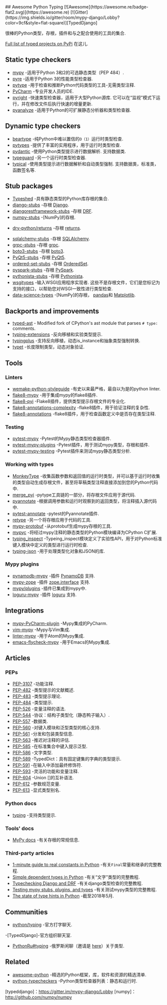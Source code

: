 <div class="github-widget" data-repo="typeddjango/awesome-python-typing"></div>
<script async src="https://pagead2.googlesyndication.com/pagead/js/adsbygoogle.js"></script><ins class="adsbygoogle" style="display:block" data-ad-client="ca-pub-6890694312814945" data-ad-slot="5473692530" data-ad-format="auto"  data-full-width-responsive="true"></ins><script>(adsbygoogle = window.adsbygoogle || []).push({});</script>
## Awesome Python Typing [![Awesome](https://awesome.re/badge-flat2.svg)](https://awesome.re) [![Gitter](https://img.shields.io/gitter/room/mypy-django/Lobby?color=9cf&style=flat-square)][TypedDjango]

很棒的Python类型，存根，插件和与之配合使用的工具的集合.




[Full list of typed projects on PyPi](https://pypi.org/search/?q=&o=&c=Typing+%3A%3A+Typed) 在这儿.


## Static type checkers

- [mypy](https://github.com/python/mypy) -适用于Python 3和2的可选静态类型（PEP 484）.
- [pyre](https://pyre-check.org/) -适用于Python 3的性能类型检查器.
- [pytype](https://github.com/google/pytype) -用于检查和推断Python代码类型的工具-无需类型注释.
- [PyCharm](https://www.jetbrains.com/pycharm/) -专业开发人员的IDE.
- [pyright](https://github.com/Microsoft/pyright)  -快速类型检查器，适用于大型Python源库. 它可以在“监视”模式下运行，并在修改文件后执行快速的增量更新.
- [pyanalyze](https://github.com/quora/pyanalyze) -适用于Python的可扩展静态分析器和类型检查器.

## Dynamic type checkers

- [beartype](https://github.com/beartype/beartype) -纯Python中难以置信的`O（1）`运行时类型检查. 
- [pytypes](https://github.com/Stewori/pytypes) -提供了丰富的实用程序，用于运行时类型检查.
- [pydantic](https://github.com/samuelcolvin/pydantic)  -使用Python类型提示进行数据解析. 支持数据类.
- [typeguard](https://github.com/agronholm/typeguard) -另一个运行时类型检查器.
- [typical](https://github.com/seandstewart/typical/)  -使用类型提示进行数据解析和自动类型强制. 支持数据类，标准类，函数签名等.

## Stub packages

- [Typeshed](https://github.com/python/typeshed) -具有静态类型的Python库存根的集合.
- [django-stubs](https://github.com/typeddjango/django-stubs) -存根 [Django](https://github.com/django/django).
- [djangorestframework-stubs](https://github.com/typeddjango/djangorestframework-stubs) -存根 [DRF](https://github.com/encode/django-rest-framework).
- [numpy-stubs](https://github.com/numpy/numpy-stubs) -[NumPy]的存根.
<!--lint disable double-link-->
- [dry-python/returns](https://github.com/dry-python/returns) -存根 [returns](https://github.com/dry-python/returns).
<!--lint enable double-link-->
- [sqlalchemy-stubs](https://github.com/dropbox/sqlalchemy-stubs) -存根 [SQLAlchemy](https://github.com/sqlalchemy/sqlalchemy).
- [grpc-stubs](https://github.com/shabbyrobe/grpc-stubs) -存根 [grpc](https://github.com/grpc/grpc).
- [boto3-stubs](https://github.com/vemel/mypy_boto3_builder) -存根 [boto3](https://github.com/boto/boto3).
- [PyQt5-stubs](https://github.com/stlehmann/PyQt5-stubs) -存根 [PyQt5](https://www.riverbankcomputing.com/software/pyqt/intro).
- [ordered-set-stubs](https://github.com/rominf/ordered-set-stubs) -存根 [OrderedSet](https://github.com/LuminosoInsight/ordered-set).
- [pyspark-stubs](https://github.com/zero323/pyspark-stubs) -存根 [PySpark](https://spark.apache.org/docs/latest/api/python/index.html).
- [pythonista-stubs](https://github.com/hbmartin/pythonista-stubs) -存根 [Pythonista](http://omz-software.com/pythonista/docs/ios/).
- [wsgitypes](https://github.com/shabbyrobe/wsgitypes)  -输入WSGI应用程序实现者. 这些不是存根文件，它们是您标记为支持的接口，以帮助您对WSGI一致性进行类型检查.
- [data-science-types](https://github.com/predictive-analytics-lab/data-science-types) -[NumPy]的存根， [pandas](https://github.com/pandas-dev/pandas)和 [Matplotlib](https://github.com/matplotlib/matplotlib).

## Backports and improvements

- [typed-ast](https://github.com/python/typed_ast) - Modified fork of CPython's ast module that parses `# type:` comments.
- [typing-extensions](https://github.com/python/typing/tree/master/typing_extensions) -反向移植和实验类型提示.
- [typingplus](https://github.com/contains-io/typingplus/) -支持反向移植，动态is_instance和抽象类型强制转换.
- [typet](https://github.com/contains-io/typet) -长度限制类型，动态对象验证.

## Tools

### Linters

- [wemake-python-styleguide](https://github.com/wemake-services/wemake-python-styleguide) -有史以来最严格，最自以为是的python linter.
- [flake8-mypy](https://github.com/ambv/flake8-mypy) -用于集成mypy的flake8插件.
- [flake8-pyi](https://github.com/ambv/flake8-pyi) -Flake8插件，提供类型提示存根文件的专业化.
- [flake8-annotations-complexity](https://github.com/best-doctor/flake8-annotations-complexity) -flake8插件，用于验证注释的复杂性.
- [flake8-annotations](https://github.com/sco1/flake8-annotations) -flake8插件，用于检查函数定义中是否存在类型注释.

### Testing

- [pytest-mypy](https://github.com/dbader/pytest-mypy) -Pytest的Mypy静态类型检查器插件.
- [pytest-mypy-plugins](https://github.com/typeddjango/pytest-mypy-plugins) -Pytest插件，用于测试mypy类型，存根和插件.
- [pytest-mypy-testing](https://github.com/davidfritzsche/pytest-mypy-testing) -Pytest插件来测试mypy静态类型分析.

### Working with types

- [MonkeyType](https://github.com/instagram/MonkeyType) -收集函数参数和返回值的运行时类型，并可以基于运行时收集的类型自动生成存根文件，甚至将草稿类型注释直接添加到您的Python代码中.
- [merge_pyi](https://github.com/google/pytype/tree/master/pytype/tools/merge_pyi) -pytype工具链的一部分，将存根文件应用于源代码.
- [pyannotate](https://github.com/dropbox/pyannotate) -根据调用参数和运行时观察到的返回类型，将注释插入源代码中.
- [pytest-annotate](https://github.com/kensho-technologies/pytest-annotate) -pytest的Pyannotate插件.
- [retype](https://github.com/ambv/retype) -另一个将存根应用于代码的工具.
- [mypy-protobuf](https://github.com/dropbox/mypy-protobuf) -从protobuf生成mypy存根的工具.
- [mypyc](https://github.com/python/mypy/tree/master/mypyc) -将经过mypy注释的静态类型的Python模块编译为CPython C扩展.
- [typing_inspect](https://github.com/ilevkivskyi/typing_inspect) -Typeing_inspect模块定义了实验性API，用于对Python标准键入模块中定义的类型进行运行时检查.
- [typing-json](https://pypi.org/project/typing-json/) -用于处理类型化对象和JSON的库.

### Mypy plugins

- [pynamodb-mypy](https://github.com/pynamodb/pynamodb-mypy) -插件 [PynamoDB](https://github.com/pynamodb/PynamoDB) 支持.
- [mypy-zope](https://github.com/Shoobx/mypy-zope) -插件 [zope.interface](https://zopeinterface.readthedocs.io/en/latest/) 支持.
- [mypy/plugins](https://github.com/python/mypy/tree/master/mypy/plugins) -插件已集成到mypy中.
- [loguru-mypy](https://github.com/kornicameister/loguru-mypy) -插件 [loguru](https://github.com/Delgan/loguru) 支持.


## Integrations

- [mypy-PyCharm-plugin](https://github.com/dropbox/mypy-PyCharm-plugin) -Mypy集成的PyCharm.
- [vim-mypy](https://github.com/Integralist/vim-mypy) -Mypy与Vim集成.
- [linter-mypy](https://atom.io/packages/linter-mypy) -用于Atom的Mypy集成.
- [emacs-flycheck-mypy](https://github.com/lbolla/emacs-flycheck-mypy) -用于Emacs的Mypy集成.


## Articles

### PEPs

- [PEP-3107](https://www.python.org/dev/peps/pep-3107) -功能注释.
- [PEP-482](https://www.python.org/dev/peps/pep-0482/) -类型提示的文献概述.
- [PEP-483](https://www.python.org/dev/peps/pep-0483/) -类型提示理论.
- [PEP-484](https://www.python.org/dev/peps/pep-0484/) -类型提示.
- [PEP-526](https://www.python.org/dev/peps/pep-0526/) -变量注释的语法.
- [PEP-544](https://www.python.org/dev/peps/pep-0544/) -协议：结构子类型化（静态鸭子输入）.
- [PEP-557](https://www.python.org/dev/peps/pep-0557/) -数据类.
- [PEP-560](https://www.python.org/dev/peps/pep-0560/) -对键入模块和泛型类型的核心支持.
- [PEP-561](https://www.python.org/dev/peps/pep-0561/) -分发和包装类型信息.
- [PEP-563](https://www.python.org/dev/peps/pep-0563/) -推迟对注释的评估.
- [PEP-585](https://www.python.org/dev/peps/pep-0585/) -在标准集合中键入提示泛型.
- [PEP-586](https://www.python.org/dev/peps/pep-0586/) -文字类型.
- [PEP-589](https://www.python.org/dev/peps/pep-0589/) -TypedDict：具有固定键集的字典的类型提示.
- [PEP-591](https://www.python.org/dev/peps/pep-0591/) -在输入中添加最终修饰符.
- [PEP-593](https://www.python.org/dev/peps/pep-0593/) -灵活的功能和变量注释.
- [PEP-604](https://www.python.org/dev/peps/pep-0604/) -Union []的互补语法.
- [PEP-612](https://www.python.org/dev/peps/pep-0612/) -参数规范变量.
- [PEP-613](https://www.python.org/dev/peps/pep-0613/) -显式类型别名.


### Python docs

- [typing](https://docs.python.org/3/library/typing.html) -支持类型提示.

### Tools' docs

- [MyPy docs](https://mypy.readthedocs.io/en/latest/stubs.html) -有关存根的常规信息.

### Third-party articles

- [1-minute guide to real constants in Python](https://sobolevn.me/2018/07/real-python-contants) -有关`Final`常量和继承的完整教程.
- [Simple dependent types in Python](https://sobolevn.me/2019/01/simple-dependent-types-in-python) -有关“文字”类型的完整教程.
- [Typechecking Django and DRF](https://sobolevn.me/2019/08/typechecking-django-and-drf) -有关django类型检查的完整教程.
- [Testing mypy stubs, plugins, and types](https://sobolevn.me/2019/08/testing-mypy-types) -有关测试mypy类型的完整教程.
- [The state of type hints in Python](https://www.bernat.tech/the-state-of-type-hints-in-python/) -截至2018年5月.

## Communities

- [python/typing](https://gitter.im/python/typing) -官方打字聊天.
<!--lint disable awesome-list-item-->
-[TypedDjango]-官方组织聊天室.
<!--lint enable awesome-list-item-->
- [PythonRu#typing](https://python-ru.slack.com) -俄罗斯闲聊（邀请是 [here](https://slack.python.ru/)）关于类型.


## Related

- [awesome-python](https://github.com/vinta/awesome-python) -精选的Python框架，库，软件和资源的精选清单.
- [python-typecheckers](https://github.com/ethanhs/python-typecheckers) -Python类型检查器列表：静态和运行时.


[typeddjango]：https://gitter.im/mypy-django/Lobby
[numpy]：http://github.com/numpy/numpy
